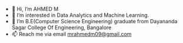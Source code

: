 - 👋 Hi, I’m AHMED M
- 👀 I’m interested in Data Analytics and Machine Learning.
- 🌱 I’m B.E(Computer Science Engineering) graduate from Dayananda Sagar College Of Engineering, Bangalore 
- 📫 Reach me via email mrahmedm09@gmail.com

<!---
AHMEDM0369/AHMEDM0369 is a ✨ special ✨ repository because its `README.md` (this file) appears on your GitHub profile.
You can click the Preview link to take a look at your changes.
--->
